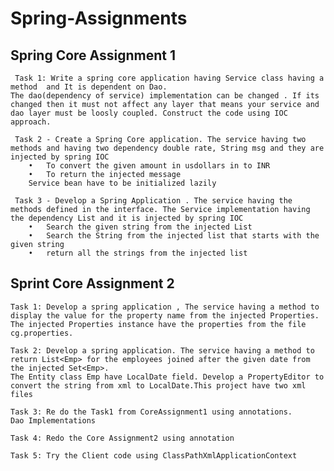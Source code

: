 # Spring-Assignments

## Spring Core Assignment 1

	 Task 1: Write a spring core application having Service class having a method  and It is dependent on Dao. 
	The dao(dependency of service) implementation can be changed . If its changed then it must not affect any layer that means your service and dao layer must be loosly coupled. Construct the code using IOC approach.
	
	 Task 2 - Create a Spring Core application. The service having two methods and having two dependency double rate, String msg and they are injected by spring IOC
		•	To convert the given amount in usdollars in to INR
		•	To return the injected message
		Service bean have to be initialized lazily
	
	 Task 3 - Develop a Spring Application . The service having the methods defined in the interface. The Service implementation having the dependency List and it is injected by spring IOC
		•	Search the given string from the injected List
		•	Search the String from the injected list that starts with the given string
		•	return all the strings from the injected list

## Sprint Core Assignment 2
	Task 1: Develop a spring application , The service having a method to display the value for the property name from the injected Properties. The injected Properties instance have the properties from the file cg.properties.

	Task 2: Develop a spring application. The service having a method to return List<Emp> for the employees joined after the given date from the injected Set<Emp>.
	The Entity class Emp have LocalDate field. Develop a PropertyEditor to convert the string from xml to LocalDate.This project have two xml files

	Task 3: Re do the Task1 from CoreAssignment1 using annotations.
	Dao Implementations
	
	Task 4: Redo the Core Assignment2 using annotation
	
	Task 5: Try the Client code using ClassPathXmlApplicationContext

	

